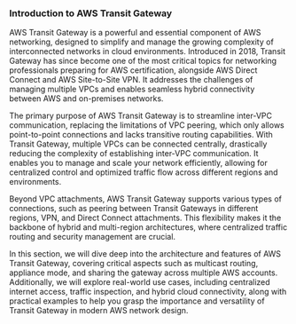 ### Introduction to AWS Transit Gateway

AWS Transit Gateway is a powerful and essential component of AWS networking, designed to simplify and manage the growing complexity of interconnected networks in cloud environments. Introduced in 2018, Transit Gateway has since become one of the most critical topics for networking professionals preparing for AWS certification, alongside AWS Direct Connect and AWS Site-to-Site VPN. It addresses the challenges of managing multiple VPCs and enables seamless hybrid connectivity between AWS and on-premises networks.

The primary purpose of AWS Transit Gateway is to streamline inter-VPC communication, replacing the limitations of VPC peering, which only allows point-to-point connections and lacks transitive routing capabilities. With Transit Gateway, multiple VPCs can be connected centrally, drastically reducing the complexity of establishing inter-VPC communication. It enables you to manage and scale your network efficiently, allowing for centralized control and optimized traffic flow across different regions and environments.

Beyond VPC attachments, AWS Transit Gateway supports various types of connections, such as peering between Transit Gateways in different regions, VPN, and Direct Connect attachments. This flexibility makes it the backbone of hybrid and multi-region architectures, where centralized traffic routing and security management are crucial. 

In this section, we will dive deep into the architecture and features of AWS Transit Gateway, covering critical aspects such as multicast routing, appliance mode, and sharing the gateway across multiple AWS accounts. Additionally, we will explore real-world use cases, including centralized internet access, traffic inspection, and hybrid cloud connectivity, along with practical examples to help you grasp the importance and versatility of Transit Gateway in modern AWS network design.

